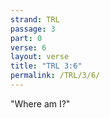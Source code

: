 ```yaml
---
strand: TRL
passage: 3
part: 0
verse: 6
layout: verse
title: "TRL 3:6"
permalink: /TRL/3/6/
---
```

"Where am I?"
